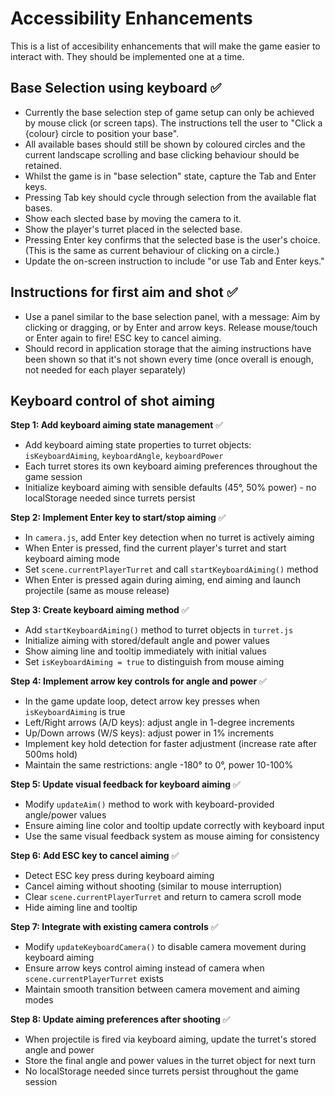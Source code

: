 # Accessibility Enhancements

This is a list of accesibility enhancements that will make the game easier to interact with.
They should be implemented one at a time.

## Base Selection using keyboard ✅

- Currently the base selection step of game setup can only be achieved by mouse click (or screen taps). The instructions tell the user to "Click a {colour} circle to position your base".
- All available bases should still be shown by coloured circles and the current landscape scrolling and base clicking behaviour should be retained. 
- Whilst the game is in "base selection" state, capture the Tab and Enter keys.
- Pressing Tab key should cycle through selection from the available flat bases.
- Show each slected base by moving the camera to it.
- Show the player's turret placed in the selected base.
- Pressing Enter key confirms that the selected base is the user's choice. (This is the same as current behaviour of clicking on a circle.)
- Update the on-screen instruction to include "or use Tab and Enter keys."

## Instructions for first aim and shot ✅

- Use a panel similar to the base selection panel, with a message:
  Aim by clicking or dragging,
  or by Enter and arrow keys.
  Release mouse/touch or Enter again to fire!
  ESC key to cancel aiming.
- Should record in application storage that the aiming instructions have been shown so that it's not shown every time (once overall is enough, not needed for each player separately)

## Keyboard control of shot aiming

**Step 1: Add keyboard aiming state management** ✅
- Add keyboard aiming state properties to turret objects: `isKeyboardAiming`, `keyboardAngle`, `keyboardPower`
- Each turret stores its own keyboard aiming preferences throughout the game session
- Initialize keyboard aiming with sensible defaults (45°, 50% power) - no localStorage needed since turrets persist

**Step 2: Implement Enter key to start/stop aiming** ✅
- In `camera.js`, add Enter key detection when no turret is actively aiming
- When Enter is pressed, find the current player's turret and start keyboard aiming mode
- Set `scene.currentPlayerTurret` and call `startKeyboardAiming()` method
- When Enter is pressed again during aiming, end aiming and launch projectile (same as mouse release)

**Step 3: Create keyboard aiming method** ✅
- Add `startKeyboardAiming()` method to turret objects in `turret.js`
- Initialize aiming with stored/default angle and power values
- Show aiming line and tooltip immediately with initial values
- Set `isKeyboardAiming = true` to distinguish from mouse aiming

**Step 4: Implement arrow key controls for angle and power** ✅
- In the game update loop, detect arrow key presses when `isKeyboardAiming` is true
- Left/Right arrows (A/D keys): adjust angle in 1-degree increments
- Up/Down arrows (W/S keys): adjust power in 1% increments
- Implement key hold detection for faster adjustment (increase rate after 500ms hold)
- Maintain the same restrictions: angle -180° to 0°, power 10-100%

**Step 5: Update visual feedback for keyboard aiming** ✅
- Modify `updateAim()` method to work with keyboard-provided angle/power values
- Ensure aiming line color and tooltip update correctly with keyboard input
- Use the same visual feedback system as mouse aiming for consistency

**Step 6: Add ESC key to cancel aiming** ✅
- Detect ESC key press during keyboard aiming
- Cancel aiming without shooting (similar to mouse interruption)
- Clear `scene.currentPlayerTurret` and return to camera scroll mode
- Hide aiming line and tooltip

**Step 7: Integrate with existing camera controls** ✅
- Modify `updateKeyboardCamera()` to disable camera movement during keyboard aiming
- Ensure arrow keys control aiming instead of camera when `scene.currentPlayerTurret` exists
- Maintain smooth transition between camera movement and aiming modes

**Step 8: Update aiming preferences after shooting** ✅
- When projectile is fired via keyboard aiming, update the turret's stored angle and power
- Store the final angle and power values in the turret object for next turn
- No localStorage needed since turrets persist throughout the game session
